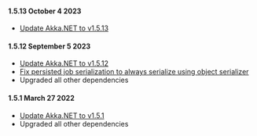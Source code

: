 #### 1.5.13 October 4 2023 ####

* [Update Akka.NET to v1.5.13](https://github.com/akkadotnet/akka.net/releases/tag/1.5.13)

#### 1.5.12 September 5 2023 ####

* [Update Akka.NET to v1.5.12](https://github.com/akkadotnet/akka.net/releases/tag/1.5.12)
* [Fix persisted job serialization to always serialize using object serializer](https://github.com/akkadotnet/Akka.Quartz.Actor/pull/312)
* Upgraded all other dependencies

#### 1.5.1 March 27 2022 ####

* [Update Akka.NET to v1.5.1](https://github.com/akkadotnet/akka.net/releases/tag/1.5.1)
* Upgraded all other dependencies
